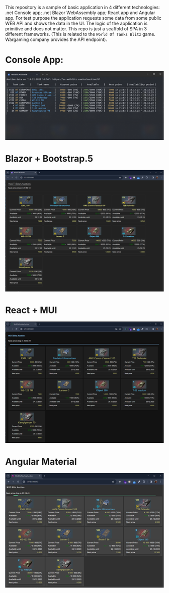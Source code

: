 This repository is a sample of basic application in 4 different technologies: .net Console app; .net Blazor WebAssembly app; React app and Angular app.
For test purpose the application requests some data from some public WEB API and shows the data in the UI. 
The logic of the application is primitive and does not matter. This repo is just a scaffold of SPA in 3 different frameworks.
(This is related to the `World Of Tanks Blitz` game. Wargaming company provides the API endpoint).

# Console App:

![Console](./Screens/Console.png)

# Blazor + Bootstrap.5

![Blazor](./Screens/Blazor.png)

# React + MUI

![React](./Screens/React.png)

# Angular Material

![Angular](./Screens/Angular.png)
